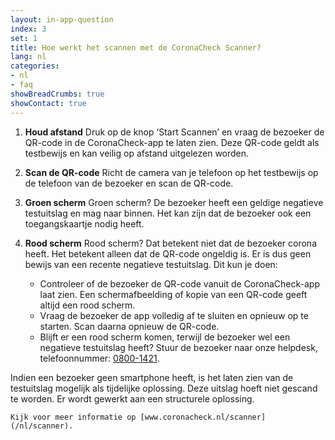 ```yaml
---
layout: in-app-question
index: 3
set: 1
title: Hoe werkt het scannen met de CoronaCheck Scanner?
lang: nl
categories:
- nl
- faq
showBreadCrumbs: true
showContact: true
---
```

1. **Houd afstand**
    Druk op de knop ‘Start Scannen’ en vraag de bezoeker de QR-code in de CoronaCheck-app te laten zien. Deze QR-code geldt als testbewijs en kan veilig op afstand uitgelezen worden.

2. **Scan de QR-code**
    Richt de camera van je telefoon op het testbewijs op de telefoon van de bezoeker en scan de QR-code.

3. **Groen scherm**
    Groen scherm? De bezoeker heeft een geldige negatieve testuitslag en mag naar binnen. Het kan zijn dat de bezoeker ook een toegangskaartje nodig heeft. 

4. **Rood scherm**
    Rood scherm? Dat betekent niet dat de bezoeker corona heeft. Het betekent alleen dat de QR-code ongeldig is. Er is dus geen bewijs van een recente negatieve testuitslag. Dit kun je doen:

    - Controleer of de bezoeker de QR-code vanuit de CoronaCheck-app laat zien. Een schermafbeelding of kopie van een QR-code geeft altijd een rood scherm. 
    - Vraag de bezoeker de app volledig af te sluiten en opnieuw op te starten. Scan daarna opnieuw de QR-code.
    - Blijft er een rood scherm komen, terwijl de bezoeker wel een negatieve testuitslag heeft? Stuur de bezoeker naar onze helpdesk, telefoonnummer: <a href="tel:0800-1421">0800-1421</a>.

Indien een bezoeker geen smartphone heeft, is het laten zien van de testuitslag mogelijk als tijdelijke oplossing. Deze uitslag hoeft niet gescand te worden. Er wordt gewerkt aan een structurele oplossing.

    Kijk voor meer informatie op [www.coronacheck.nl/scanner](/nl/scanner).
